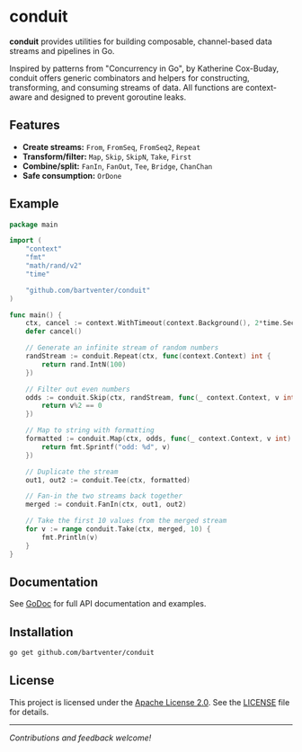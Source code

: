 # conduit

**conduit** provides utilities for building composable, channel-based data streams and pipelines in Go.

Inspired by patterns from "Concurrency in Go", by Katherine Cox-Buday, conduit offers generic combinators and helpers for constructing, transforming, and consuming streams of data. All functions are context-aware and designed to prevent goroutine leaks.

## Features

- **Create streams:** `From`, `FromSeq`, `FromSeq2`, `Repeat`
- **Transform/filter:** `Map`, `Skip`, `SkipN`, `Take`, `First`
- **Combine/split:** `FanIn`, `FanOut`, `Tee`, `Bridge`, `ChanChan`
- **Safe consumption:** `OrDone`

## Example

```go
package main

import (
    "context"
    "fmt"
    "math/rand/v2"
    "time"

    "github.com/bartventer/conduit"
)

func main() {
    ctx, cancel := context.WithTimeout(context.Background(), 2*time.Second)
    defer cancel()

    // Generate an infinite stream of random numbers
    randStream := conduit.Repeat(ctx, func(context.Context) int {
        return rand.IntN(100)
    })

    // Filter out even numbers
    odds := conduit.Skip(ctx, randStream, func(_ context.Context, v int) bool {
        return v%2 == 0
    })

    // Map to string with formatting
    formatted := conduit.Map(ctx, odds, func(_ context.Context, v int) string {
        return fmt.Sprintf("odd: %d", v)
    })

    // Duplicate the stream
    out1, out2 := conduit.Tee(ctx, formatted)

    // Fan-in the two streams back together
    merged := conduit.FanIn(ctx, out1, out2)

    // Take the first 10 values from the merged stream
    for v := range conduit.Take(ctx, merged, 10) {
        fmt.Println(v)
    }
}
```

## Documentation

See [GoDoc](https://pkg.go.dev/github.com/yourname/conduit) for full API documentation and examples.

## Installation

```bash
go get github.com/bartventer/conduit
```

## License

This project is licensed under the [Apache License 2.0](https://www.apache.org/licenses/LICENSE-2.0). See the [LICENSE](LICENSE) file for details.

---

*Contributions and feedback welcome!*
